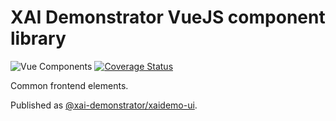 # XAI Demonstrator VueJS component library
![Vue Components](https://github.com/XAI-Demonstrator/xai-demonstrator/workflows/Vue%20Components/badge.svg?branch=master)
[![Coverage Status](https://coveralls.io/repos/github/XAI-Demonstrator/xai-demonstrator/badge.svg?branch=x-cov-vue-components)](https://coveralls.io/github/XAI-Demonstrator/xai-demonstrator?branch=x-cov-vue-components)

Common frontend elements.

Published as [@xai-demonstrator/xaidemo-ui](https://www.npmjs.com/package/@xai-demonstrator/xaidemo-ui).
